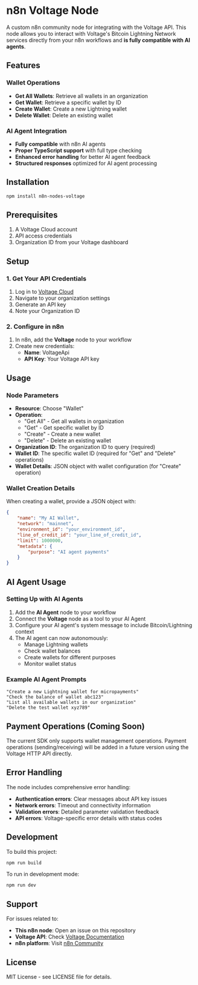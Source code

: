# n8n Voltage Node

A custom n8n community node for integrating with the Voltage API. This node allows you to interact with Voltage's Bitcoin Lightning Network services directly from your n8n workflows and **is fully compatible with AI agents**.

## Features

### Wallet Operations

- **Get All Wallets**: Retrieve all wallets in an organization
- **Get Wallet**: Retrieve a specific wallet by ID
- **Create Wallet**: Create a new Lightning wallet
- **Delete Wallet**: Delete an existing wallet

### AI Agent Integration

- **Fully compatible** with n8n AI agents
- **Proper TypeScript support** with full type checking
- **Enhanced error handling** for better AI agent feedback
- **Structured responses** optimized for AI agent processing

## Installation

```bash
npm install n8n-nodes-voltage
```

## Prerequisites

1. A Voltage Cloud account
2. API access credentials
3. Organization ID from your Voltage dashboard

## Setup

### 1. Get Your API Credentials

1. Log in to [Voltage Cloud](https://voltage.cloud)
2. Navigate to your organization settings
3. Generate an API key
4. Note your Organization ID

### 2. Configure in n8n

1. In n8n, add the **Voltage** node to your workflow
2. Create new credentials:
   - **Name**: VoltageApi
   - **API Key**: Your Voltage API key

## Usage

### Node Parameters

- **Resource**: Choose "Wallet"
- **Operation**:
  - "Get All" - Get all wallets in organization
  - "Get" - Get specific wallet by ID
  - "Create" - Create a new wallet
  - "Delete" - Delete an existing wallet
- **Organization ID**: The organization ID to query (required)
- **Wallet ID**: The specific wallet ID (required for "Get" and "Delete" operations)
- **Wallet Details**: JSON object with wallet configuration (for "Create" operation)

### Wallet Creation Details

When creating a wallet, provide a JSON object with:

```json
{
	"name": "My AI Wallet",
	"network": "mainnet",
	"environment_id": "your_environment_id",
	"line_of_credit_id": "your_line_of_credit_id",
	"limit": 1000000,
	"metadata": {
		"purpose": "AI agent payments"
	}
}
```

## AI Agent Usage

### Setting Up with AI Agents

1. Add the **AI Agent** node to your workflow
2. Connect the **Voltage** node as a tool to your AI Agent
3. Configure your AI agent's system message to include Bitcoin/Lightning context
4. The AI agent can now autonomously:
   - Manage Lightning wallets
   - Check wallet balances
   - Create wallets for different purposes
   - Monitor wallet status

### Example AI Agent Prompts

```
"Create a new Lightning wallet for micropayments"
"Check the balance of wallet abc123"
"List all available wallets in our organization"
"Delete the test wallet xyz789"
```

## Payment Operations (Coming Soon)

The current SDK only supports wallet management operations. Payment operations (sending/receiving) will be added in a future version using the Voltage HTTP API directly.

## Error Handling

The node includes comprehensive error handling:

- **Authentication errors**: Clear messages about API key issues
- **Network errors**: Timeout and connectivity information
- **Validation errors**: Detailed parameter validation feedback
- **API errors**: Voltage-specific error details with status codes

## Development

To build this project:

```bash
npm run build
```

To run in development mode:

```bash
npm run dev
```

## Support

For issues related to:

- **This n8n node**: Open an issue on this repository
- **Voltage API**: Check [Voltage Documentation](https://docs.voltage.cloud)
- **n8n platform**: Visit [n8n Community](https://community.n8n.io)

## License

MIT License - see LICENSE file for details.
